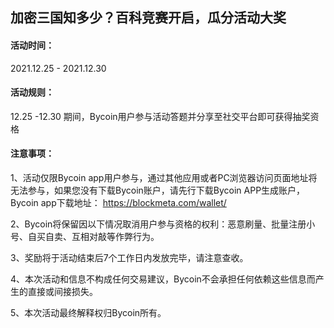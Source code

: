## 加密三国知多少？百科竞赛开启，瓜分活动大奖 

#### 活动时间：
2021.12.25 - 2021.12.30

####  活动规则：
12.25 -12.30 期间，Bycoin用户参与活动答题并分享至社交平台即可获得抽奖资格

#### 注意事项：

1、活动仅限Bycoin app用户参与，通过其他应用或者PC浏览器访问页面地址将无法参与，如果您没有下载Bycoin账户，请先行下载Bycoin APP生成账户，Bycoin app下载地址：
https://blockmeta.com/wallet/

2、Bycoin将保留因以下情况取消用户参与资格的权利：恶意刷量、批量注册小号、自买自卖、互相对敲等作弊行为。

3、奖励将于活动结束后7个工作日内发放完毕，请注意查收。

4、本次活动和信息不构成任何交易建议，Bycoin不会承担任何依赖这些信息而产生的直接或间接损失。

5、本次活动最终解释权归Bycoin所有。